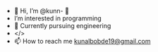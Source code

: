 - 👋 Hi, I’m @kunn- 👀
-  I’m interested in programming
- 🌱 Currently pursuing engineering
- </>
- 📫 How to reach me kunalbobde19@gmail.com

<!---
kunnub/kunnub is a ✨ special ✨ repository because its `README.md` (this file) appears on your GitHub profile.
You can click the Preview link to take a look at your changes.
--->
